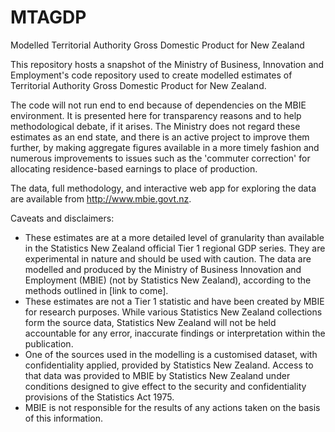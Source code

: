 # MTAGDP
Modelled Territorial Authority Gross Domestic Product for New Zealand

This repository hosts a snapshot of the Ministry of Business, Innovation and Employment's code repository used to create modelled estimates of Territorial Authority Gross Domestic Product for New Zealand.

The code will not run end to end because of dependencies on the MBIE environment.  It is presented here for transparency reasons and to help methodological debate, if it arises.  The Ministry does not regard these estimates as an end state, and there is an active project to improve them further, by making aggregate figures available in a more timely fashion and numerous improvements to issues such as the 'commuter correction' for allocating residence-based earnings to place of production.

The data, full methodology, and interactive web app for exploring the data are available from http://www.mbie.govt.nz.

Caveats and disclaimers:

* These estimates are at a more detailed level of granularity than available in the Statistics New Zealand official Tier 1 regional GDP series. They are experimental in nature and should be used with caution.	The data are modelled and produced by the Ministry of Business Innovation and Employment (MBIE) (not by Statistics New Zealand), according to the methods outlined in [link to come].
* These estimates are not a Tier 1 statistic and have been created by MBIE for research purposes. While various Statistics New Zealand collections form the source data, Statistics New Zealand will not be held accountable for any error, inaccurate findings or interpretation within the publication.
* One of the sources used in the modelling is a customised dataset, with confidentiality applied, provided by Statistics New Zealand. Access to that data was provided to MBIE by Statistics New Zealand under conditions designed to give effect to the security and confidentiality provisions of the Statistics Act 1975.
* MBIE is not responsible for the results of any actions taken on the basis of this information.